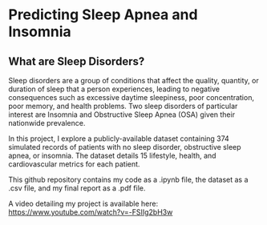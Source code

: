 # Predicting Sleep Apnea and Insomnia
## What are Sleep Disorders?
Sleep disorders are a group of conditions that affect the quality, quantity, or duration of sleep that a person experiences, leading to negative consequences such as excessive daytime sleepiness, poor concentration, poor memory, and health problems. Two sleep disorders of particular interest are Insomnia and Obstructive Sleep Apnea (OSA) given their nationwide prevalence. 

In this project, I explore a publicly-available dataset containing 374 simulated records of patients with no sleep disorder, obstructive sleep apnea, or insomnia. The dataset details 15 lifestyle, health, and cardiovascular metrics for each patient.

This github repository contains my code as a .ipynb file, the dataset as a .csv file, and my final report as a .pdf file. 

A video detailing my project is available here: https://www.youtube.com/watch?v=-FSIIg2bH3w 
